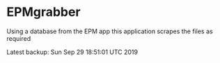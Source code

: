 # EPMgrabber
Using a database from the EPM app this application scrapes the files as required


Latest backup: Sun Sep 29 18:51:01 UTC 2019
